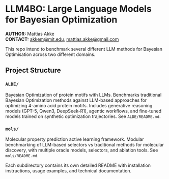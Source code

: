 # LLM4BO: Large Language Models for Bayesian Optimization
**AUTHOR:** Mattias Akke  
**CONTACT:** [akkem@mit.edu](mailto:akkem@mit.edu), [mattias.akke@gmail.com](mailto:mattias.akke@gmail.com)

This repo intend to benchmark several different LLM methods for Bayesian Optimisation across two different domains. 

## Project Structure

### `ALDE/`
Bayesian Optimization of protein motifs with LLMs. Benchmarks traditional Bayesian Optimization methods against LLM-based approaches for optimizing 4-amino acid protein motifs. Includes generative reasoning models (GPT-5, Qwen3, DeepSeek-R1), agentic workflows, and fine-tuned models trained on synthetic optimization trajectories. See `ALDE/README.md`.

### `mols/`
Molecular property prediction active learning framework. Modular benchmarking of LLM-based selectors vs traditional methods for molecular discovery, with multiple oracle models, selectors, and ablation tools. See `mols/README.md`.

Each subdirectory contains its own detailed README with installation instructions, usage examples, and technical documentation.
